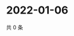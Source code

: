 # 2022-01-06

共 0 条

<!-- BEGIN WEIBO -->
<!-- 最后更新时间 Thu Jan 06 2022 15:14:44 GMT+0800 (China Standard Time) -->

<!-- END WEIBO -->
